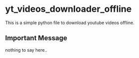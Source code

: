 # yt_videos_downloader_offline
This is a simple python file to download youtube videos offline.

## Important Message ##
nothing to say here..
